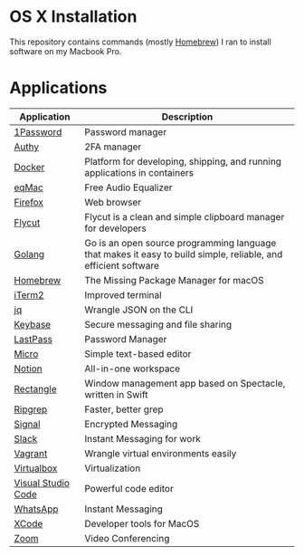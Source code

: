 # OS X Installation

This repository contains commands (mostly [Homebrew](https://brew.sh/)) I ran to install software on my Macbook Pro.

# Applications

| Application | Description |
| ----------- | ----------- |
| [1Password](https://1password.com/) | Password manager |
| [Authy](https://authy.com/) | 2FA manager |
| [Docker](https://www.docker.com/) | Platform for developing, shipping, and running applications in containers |
| [eqMac](https://eqmac.app/) | Free Audio Equalizer |
| [Firefox](https://www.mozilla.org/en-US/firefox/) | Web browser |
| [Flycut](https://github.com/TermiT/Flycut) | Flycut is a clean and simple clipboard manager for developers |
| [Golang](https://golang.org/) | Go is an open source programming language that makes it easy to build simple, reliable, and efficient software |
| [Homebrew](https://brew.sh/) | The Missing Package Manager for macOS |
| [iTerm2](https://iterm2.com/) | Improved terminal |
| [jq]() | Wrangle JSON on the CLI |
| [Keybase](https://keybase.io/) | Secure messaging and file sharing |
| [LastPass]() | Password Manager |
| [Micro](https://micro-editor.github.io/) | Simple text-based editor |
| [Notion](https://www.notion.so) | All-in-one workspace |
| [Rectangle](https://github.com/rxhanson/Rectangle) | Window management app based on Spectacle, written in Swift |
| [Ripgrep](https://github.com/BurntSushi/ripgrep) | Faster, better grep |
| [Signal](https://signal.org) | Encrypted Messaging |
| [Slack](https://slack.com/) | Instant Messaging for work |
| [Vagrant](https://www.vagrantup.com/) | Wrangle virtual environments easily |
| [Virtualbox](https://www.virtualbox.org/) | Virtualization |
| [Visual Studio Code](https://code.visualstudio.com/) | Powerful code editor |
| [WhatsApp](https://www.whatsapp.com) | Instant Messaging |
| [XCode](https://developer.apple.com/xcode/) | Developer tools for MacOS |
| [Zoom](https://zoom.us/) | Video Conferencing |
